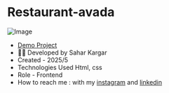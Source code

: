 # Restaurant-avada
![Image](https://github.com/user-attachments/assets/c0046d62-23aa-44d0-9678-f0fac07e62ea)
- [Demo Project](https://saharkargardeveloper.github.io/MyFirstProject/)
- 👩‍💻 Developed by Sahar Kargar
- Created - 2025/5
- Technologies Used Html, css
- Role - Frontend
- How to reach me : with my [instagram](https://www.instagram.com/saharkargar_developer?igsh=MXA1Z280OTM4Mmhvag==) and [linkedin](https://www.linkedin.com/in/saharkargardeveloper)
